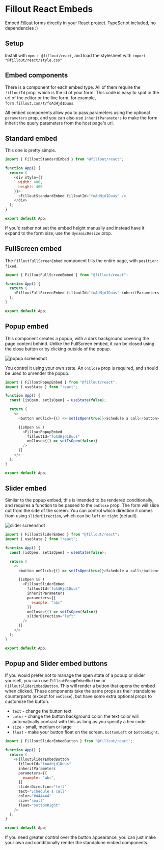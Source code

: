# Fillout React Embeds
Embed [Fillout](https://fillout.com) forms directly in your React project. TypeScript included, no dependencies :)

## Setup
Install with `npm i @fillout/react`, and load the stylesheet with `import "@fillout/react/style.css"`

## Embed components
There is a component for each embed type. All of them require the `filloutId` prop, which is the id of your form. This code is easy to spot in the url of the editor or the live form, for example, `form.fillout.com/t/foAdHjd1Duus`.

All embed components allow you to pass parameters using the optional `parameters` prop, and you can also use `inheritParameters` to make the form inherit the query parameters from the host page's url.

## Standard embed
This one is pretty simple.

```js
import { FilloutStandardEmbed } from "@fillout/react";

function App() {
  return (
    <div style={{
      width: 400,
      height: 400
    }}>
      <FilloutStandardEmbed filloutId="foAdHjd1Duus" />
    </div>
  );
}

export default App;
```

If you'd rather not set the embed height manually and instead have it expand to the form size, use the `dynamicResize` prop.

## FullScreen embed
The `FilloutFullScreenEmbed` component fills the entire page, with `position: fixed`.

```js
import { FilloutFullScreenEmbed } from "@fillout/react";

function App() {
  return (
    <FilloutFullScreenEmbed filloutId="foAdHjd1Duus" inheritParameters />
  );
}

export default App;
```


## Popup embed
This component creates a popup, with a dark background covering the page content behind. Unlike the FullScreen embed, it can be closed using the close button or by clicking outside of the popup.

![popup screenshot](https://prod-fillout-oregon-s3.s3.us-west-2.amazonaws.com/orgid-9948/flowpublicid-foAdHjd1Duus/0d232c8c-d352-44de-91ab-ee829ab70418-fko1grlyaYLFEpwi1s8ixBBZeQ3ou2d4vLiQVfriYxIctfeRRYTqzyQzuZZ57YEOp4oxRoIoF4dK33X6bV7Re6mLKDLCSVvFz3z/popup.png)

You control it using your own state. An `onClose` prop is required, and should be used to unrender the popup.

```js
import { FilloutPopupEmbed } from "@fillout/react";
import { useState } from "react";

function App() {
  const [isOpen, setIsOpen] = useState(false);

  return (
    <>
      <button onClick={() => setIsOpen(true)}>Schedule a call</button>

      {isOpen && (
        <FilloutPopupEmbed
          filloutId="foAdHjd1Duus"
          onClose={() => setIsOpen(false)}
        />
      )}
    </>
  );
}

export default App;
```

## Slider embed
Similar to the popup embed, this is intended to be rendered conditionally, and requires a function to be passed to the `onClose` prop. The form will slide out from the side of the screen. You can control which direction it comes from using `sliderDirection`, which can be `left` or `right` (default).

![slider screenshot](https://prod-fillout-oregon-s3.s3.us-west-2.amazonaws.com/orgid-9948/flowpublicid-foAdHjd1Duus/d3cf14e2-a6a1-4ca1-8670-7763e7a20ae0-SkWcSu1ZFm0ecjxVQxdb3kEgtDW5s5SE9LreXH2DT7AAqhO3QkLO5b0Ls61ouUPz7l1iog9KR4Diuwfrwv21YHDks84IxWuRDPN/slider.png)

```js
import { FilloutSliderEmbed } from "@fillout/react";
import { useState } from "react";

function App() {
  const [isOpen, setIsOpen] = useState(false);

  return (
    <>
      <button onClick={() => setIsOpen(true)}>Schedule a call</button>

      {isOpen && (
        <FilloutSliderEmbed
          filloutId="foAdHjd1Duus"
          inheritParameters
          parameters={{
            example: "abc"
          }}
          onClose={() => setIsOpen(false)}
          sliderDirection="left"
        />
      )}
    </>
  );
}

export default App;
```

## Popup and Slider embed buttons
If you would prefer not to manage the open state of a popup or slider yourself, you can use `FilloutPopupEmbedButton` or `FilloutSliderEmbedButton`. This will render a button that opens the embed when clicked. These components take the same props as their standalone counterparts (except for `onClose`), but have some extra optional props to customize the button.
- `text` - change the button text
- `color` - change the button background color. the text color will automatically contrast with this as long as you specify a hex code.
- `size` - small, medium or large
- `float` - make your button float on the screen. `bottomLeft` or `bottomRight`.

```js
import { FilloutSliderEmbedButton } from "@fillout/react";

function App() {
  return (
    <FilloutSliderEmbedButton
      filloutId="foAdHjd1Duus"
      inheritParameters
      parameters={{
        example: "abc",
      }}
      sliderDirection="left"
      text="Schedule a call"
      color="#444444"
      size="small"
      float="bottomRight"
    />
  );
}

export default App;
```

If you need greater control over the button appearance, you can just make your own and conditionally render the standalone embed components.
